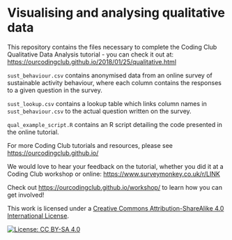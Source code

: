 # Visualising and analysing qualitative data

This repository contains the files necessary to complete the Coding Club Qualitative Data Analysis tutorial - you can check it out at:
https://ourcodingclub.github.io/2018/01/25/qualitative.html

`sust_behaviour.csv` contains anonymised data from an online survey of sustainable activity behaviour, where each column contains the responses to a given question in the survey.

`sust_lookup.csv` contains a lookup table which links column names in `sust_behaviour.csv` to the actual question written on the survey.

`qual_example_script.R` contains an R script detailing the code presented in the online tutorial.

For more Coding Club tutorials and resources, please see 
https://ourcodingclub.github.io/

We would love to hear your feedback on the tutorial, whether you did it at a Coding Club workshop or online: 
https://www.surveymonkey.co.uk/r/LINK

Check out https://ourcodingclub.github.io/workshop/ to learn how you can get involved!

This work is licensed under a [Creative Commons Attribution-ShareAlike 4.0 International License](https://creativecommons.org/licenses/by-sa/4.0/).

[![License: CC BY-SA 4.0](https://licensebuttons.net/l/by-sa/4.0/80x15.png)](https://creativecommons.org/licenses/by-sa/4.0/)
